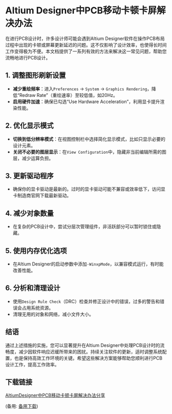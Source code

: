 # Altium Designer中PCB移动卡顿卡屏解决办法

在进行PCB设计时，许多设计师可能会遇到Altium Designer软件在操作PCB布局过程中出现的卡顿或屏幕更新延迟的问题。这不仅影响了设计效率，也使得长时间工作变得极为不便。本文档提供了一系列有效的方法来解决这一常见问题，帮助您流畅地进行PCB设计。

## 1. 调整图形刷新设置

- **减少重绘频率**：进入`Preferences` -> `System` -> `Graphics Rendering`，降低“Redraw Rate”（重绘速率）至较低值，如20Hz。
- **启用硬件加速**：确保已勾选“Use Hardware Acceleration”，利用显卡提升渲染性能。

## 2. 优化显示模式

- **切换到低分辨率模式**：在视图控制栏中选择简化显示模式，比如只显示必要的设计元素。
- **关闭不必要的图层显示**：在`View Configuration`中，隐藏非当前编辑所需的图层，减少运算负担。

## 3. 更新驱动程序

- 确保你的显卡驱动是最新的。过时的显卡驱动可能不兼容或效率低下，访问显卡制造商官网下载最新驱动。

## 4. 减少对象数量

- 在复杂的PCB设计中，尝试分层次管理组件，非活跃部分可以暂时锁住或隐藏。
  
## 5. 使用内存优化选项

- 在Altium Designer的启动参数中添加`-WinxpMode`，以兼容模式运行，有时能改善性能。

## 6. 分析和清理设计

- 使用`Design Rule Check`（DRC）检查并修正设计中的错误，过多的警告和错误会占用系统资源。
- 清理无用的对象和网络，减小文件大小。

## 结语

通过上述措施的实施，您可以显著提升在Altium Designer中处理PCB设计时的流畅度，减少因软件响应迟缓所带来的困扰。持续关注软件的更新，适时调整系统配置，也是保持高效工作环境的关键。希望这些解决方案能够帮助您顺利进行PCB设计工作，提高工作效率。

## 下载链接
[AltiumDesigner中PCB移动卡顿卡屏解决办法分享](https://pan.quark.cn/s/2a20d733bc8e) 

(备用: [备用下载](https://pan.baidu.com/s/130Wq3Pw86KSPYSfbA5iR0w?pwd=1234))
